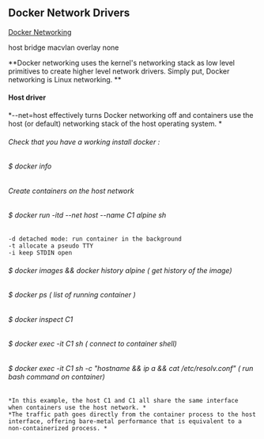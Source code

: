 ## Docker Network Drivers

[Docker Networking](https://success.docker.com/article/networking)

host bridge macvlan overlay none 

**Docker networking uses the kernel's networking stack as low level primitives to create higher level network drivers. Simply put, Docker networking is Linux networking. **

#### Host driver

*--net=host effectively turns Docker networking off and containers use the host (or default) networking stack of the host operating system. *

###### Check that you have a working install docker :
###### $ docker info

###### Create containers on the host network
###### $ docker run -itd --net host --name C1 alpine sh 
	-d detached mode: run container in the background 
	-t allocate a pseudo TTY
	-i keep STDIN open

###### $ docker images && docker history alpine ( get history of the image)
###### $ docker ps ( list of running container )
###### $ docker inspect C1
###### $ docker exec -it C1 sh ( connect to container shell)
###### $ docker exec -it C1 sh -c "hostname && ip a && cat /etc/resolv.conf" ( run bash command on container)
	*In this example, the host C1 and C1 all share the same interface  when containers use the host network. *
	*The traffic path goes directly from the container process to the host interface, offering bare-metal performance that is equivalent to a non-containerized process. *
